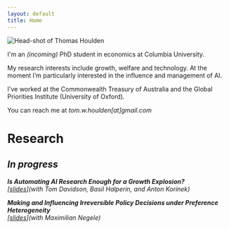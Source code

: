 ```yaml
---
layout: default
title: Home
---
```


<div class="hero" markdown="1">

<img src="/assets/me.jpg" alt="Head-shot of Thomas Houlden" class="headshot">

<div class="bio">

<p>I'm an <em>(incoming)</em> PhD student in economics at Columbia University.</p>
<p>My research interests include growth, welfare and technology. At the moment I’m particularly interested in the influence and management of AI.</p>
<p>I've worked at the Commonwealth Treasury of Australia and the Global Priorities Institute (University of Oxford).</p> 

<p>You can reach me at <em>tom.w.houlden[at]gmail.com</em></p>

</div>
</div>

# Research

## <em>In progress<em>

**Is Automating AI Research Enough for a Growth Explosion?**  
[[slides](/assets/shs_slides.pdf)]*(with Tom Davidson, Basil Halperin, and Anton Korinek)*  

**Making and Influencing Irreversible Policy Decisions under Preference Heterogeneity**  
[[slides](/assets/IrreversibleDecisions_HouldenNegele.pdf)]*(with Maximilian Negele)*  

